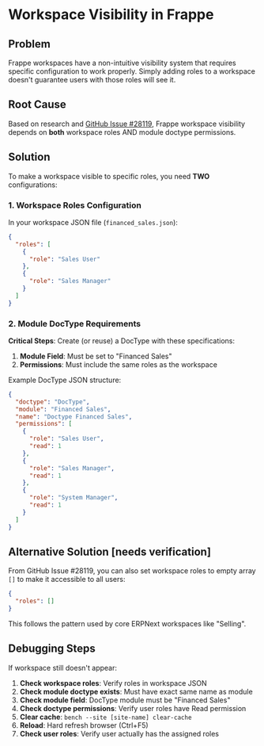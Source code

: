 # Workspace Visibility in Frappe

## Problem

Frappe workspaces have a non-intuitive visibility system that requires specific configuration to work properly. Simply adding roles to a workspace doesn't guarantee users with those roles will see it.

## Root Cause

Based on research and [GitHub Issue #28119](https://github.com/frappe/frappe/issues/28119), Frappe workspace visibility depends on **both** workspace roles AND module doctype permissions.

## Solution

To make a workspace visible to specific roles, you need **TWO** configurations:

### 1. Workspace Roles Configuration

In your workspace JSON file (`financed_sales.json`):

```json
{
  "roles": [
    {
      "role": "Sales User"
    },
    {
      "role": "Sales Manager"
    }
  ]
}
```

### 2. Module DocType Requirements

**Critical Steps**: Create (or reuse)  a DocType with these specifications:

1. **Module Field**: Must be set to "Financed Sales" 
2. **Permissions**: Must include the same roles as the workspace

Example DocType JSON structure:
```json
{
  "doctype": "DocType",
  "module": "Financed Sales",
  "name": "Doctype Financed Sales",
  "permissions": [
    {
      "role": "Sales User",
      "read": 1
    },
    {
      "role": "Sales Manager", 
      "read": 1
    },
    {
      "role": "System Manager",
      "read": 1
    }
  ]
}
```

## Alternative Solution [needs verification]

From GitHub Issue #28119, you can also set workspace roles to empty array `[]` to make it accessible to all users:

```json
{
  "roles": []
}
```

This follows the pattern used by core ERPNext workspaces like "Selling".

## Debugging Steps

If workspace still doesn't appear:

1. **Check workspace roles**: Verify roles in workspace JSON
2. **Check module doctype exists**: Must have exact same name as module
3. **Check module field**: DocType module must be "Financed Sales"
4. **Check doctype permissions**: Verify user roles have Read permission  
5. **Clear cache**: `bench --site [site-name] clear-cache`
6. **Reload**: Hard refresh browser (Ctrl+F5)
7. **Check user roles**: Verify user actually has the assigned roles

